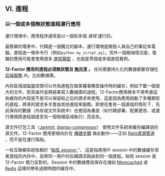## VI. 進程
### 以一個或多個無狀態進程運行應用

運行環境中，應用程序通常是以一個和多個 *進程* 運行的。

最簡單的場景中，代碼是一個獨立的腳本，運行環境是開發人員自己的筆記本電腦，進程由一條命令行（例如`python my_script.py`）。另外一個極端情況是，復雜的應用可能會使用很多 [進程類型](./concurrency) ，也就是零個或多個進程實例。

**12-Factor 應用的進程必須無狀態且 [無共享](http://en.wikipedia.org/wiki/Shared_nothing_architecture) 。** 任何需要持久化的數據都要存儲在 [后端服務](./backing-services) 內，比如數據庫。

內存區域或磁盤空間可以作為進程在做某種事務型操作時的緩存，例如下載一個很大的文件，對其操作並將結果寫入數據庫的過程。12-Factor應用根本不用考慮這些緩存的內容是不是可以保留給之后的請求來使用，這是因為應用啟動了多種類型的進程，將來的請求多半會由其他進程來服務。即使在隻有一個進程的情形下，先前保存的數據（內存或文件系統中）也會因為重啟（如代碼部署、配置更改、或運行環境將進程調度至另一個物理區域執行）而丟失。

源文件打包工具（[Jammit](http://documentcloud.github.com/jammit/), [django-compressor](http://django-compressor.readthedocs.org/)） 使用文件系統來緩存編譯過的源文件。12-Factor 應用更傾向於在 [構建步驟](./build-release-run) 做此動作——正如 [Rails資源管道](http://guides.rubyonrails.org/asset_pipeline.html) ，而不是在運行階段。

一些互聯網系統依賴於 “[粘性 session ](http://en.wikipedia.org/wiki/Load_balancing_%28computing%29#Persistence)”， 這是指將用戶 session 中的數據緩存至某進程的內存中，並將同一用戶的后續請求路由到同一個進程。粘性 session 是 12-Factor 極力反對的。Session 中的數據應該保存在諸如 [Memcached](http://memcached.org/) 或 [Redis](http://redis.io/) 這樣的帶有過期時間的緩存中。
